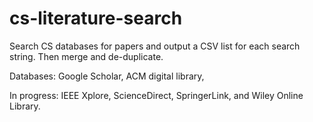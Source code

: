 # cs-literature-search
Search CS databases for papers and output a CSV list for each search string. Then merge and de-duplicate.

Databases: Google Scholar, ACM digital library, 

In progress: IEEE Xplore, ScienceDirect, SpringerLink, and Wiley Online Library.
